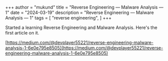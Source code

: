 +++
author = "mukund"
title = "Reverse Engineering — Malware Analysis — 1"
date = "2024-03-19"
description = "Reverse Engineering — Malware Analysis — 1"
tags = [
    "reverse engineering",
]
+++

Started a learning Reverse Engineering and Malware Analysis. Here's the first article on it.

[https://medium.com/@devplayer55221/reverse-engineering-malware-analysis-1-6e0e795e8505](https://medium.com/@devplayer55221/reverse-engineering-malware-analysis-1-6e0e795e8505)
